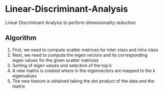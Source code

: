 # Linear-Discriminant-Analysis
Linear Discriminant Analysis to perform dimensionality reduction

## Algorithm
1. First, we need to compute scatter matrices for inter class and intra class
2. Next, we need to compute the eigen vectors and its corresponding eigen values for the given scatter matrices
3. Sorting of eigen values and selection of the top k
4. A new matrix is created where in the eigenvectors are mapped to the k eigenvalues
5. The new feature is obtained taking the dot product of the data and the matrix

